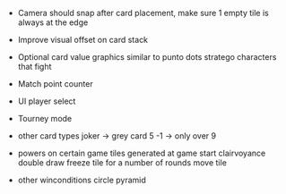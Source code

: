 - Camera should snap after card placement, make sure 1 empty tile is
    always at the edge

- Improve visual offset on card stack

- Optional card value graphics similar to punto
    dots
    stratego characters that fight

- Match point counter

- UI
    player select

- Tourney mode

- other card types
    joker -> grey card 5
    -1 -> only over 9

- powers on certain game tiles generated at game start
    clairvoyance
    double draw
    freeze tile for a number of rounds
    move tile

- other winconditions
    circle
    pyramid
